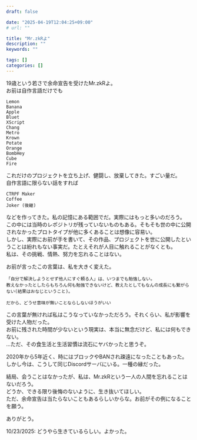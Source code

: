 ```yaml
---
draft: false

date: "2025-04-19T12:04:25+09:00"
# url: ""

title: "Mr.zkRよ"
description: ""
keywords: ""

tags: []
categories: []
---
```


19歳という若さで余命宣告を受けたMr.zkRよ。  
お前は自作言語だけでも  

```text {linenos=false}
Lemon
Banana
Apple
Bluet
XScript
Chang
Metro
Krown
Potate
Orange
BombHey
Cube
Fire
```

これだけのプロジェクトを立ち上げ、健闘し、放棄してきた。すごい量だ。  
自作言語に限らない話をすれば  

```text {linenos=false}
CTRPF Maker
Coffee
Joker (後継)
```

などを作ってきた。私の記憶にある範囲でだ。実際にはもっと多いのだろう。  
この中には当時のレポジトリが残っていないものもある。そもそも世の中に公開されなかったプロトタイプが他に多くあることは想像に容易い。  
しかし、実際にお前が手を書いて、その作品、プロジェクトを世に公開したということは紛れもない事実だ。たとえそれが人目に触れることがなくとも。  
私は、その挑戦、情熱、努力を忘れることはない。  

お前が言ったこの言葉は、私を大きく変えた。  

```text {linenos=false}
「自分で解決しようとせず他人にすぐ頼る人」は、いつまでも勉強しない。  
教えなかったとしたらもちろん何も勉強できないけど、教えたとしてもなんの成長にも繋がらない(結果はおなじということ)。  

だから、どうせ意味が無いことならしないほうがいい
```

この言葉が無ければ私はこうなっていなかっただろう。それくらい、私が影響を受けた人物だった。  
お前に残された時間が少ないという現実は、本当に無念だけど、私には何もできない。  
...ただ、その食生活と生活習慣は流石にヤバかったと思うぞ。  

2020年から5年近く、時にはブロックやBANされ疎遠になったこともあった。  
しかし今は、こうして同じDiscordサーバにいる。一種の縁だった。  

結局、会うことはなかったが、私は、Mr.zkRという一人の人間を忘れることはないだろう。  
どうか、できる限り後悔のないように、生き抜いてほしい。  
ただ、余命宣告は当たらないこともあるらしいからな。お前がその例になることを願う。  

ありがとう。  

10/23/2025: どうやら生きているらしい。よかった。
